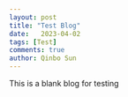 ```yaml
---
layout: post
title: "Test Blog"
date:   2023-04-02
tags: [Test]
comments: true
author: Qinbo Sun
---
```


This is a blank blog for testing

